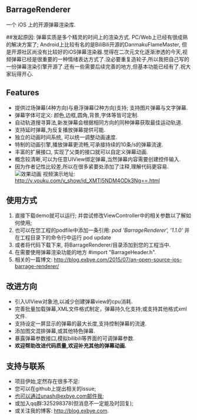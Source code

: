 ## BarrageRenderer
一个 iOS 上的开源弹幕渲染库.

##发起原因:
弹幕实质是多个精灵的时间上的渲染方式. PC/Web上已经有很成熟的解决方案了; Android上比较有名的是BiliBili开源的DanmakuFlameMaster, 但是开源社区尚没有比较好的iOS弹幕渲染器.觉得在二次元文化逐渐渗透的今天,视频弹幕已经是很重要的一种情绪表达方式了.没必要重复造轮子,所以我把自己写的一份弹幕渲染引擎开源了.还有一些需要后续完善的地方,但基本功能已经有了.祝大家玩得开心.

## Features
*  提供过场弹幕(4种方向)与悬浮弹幕(2种方向)支持; 支持图片弹幕与文字弹幕.
*  弹幕字体可定义: 颜色,边框,圆角,背景,字体等皆可定制.
*  自动轨道搜寻算法,新发弹幕会根据相同方向的同种弹幕获取最佳运动轨道.
*  支持延时弹幕,为反复播放弹幕提供可能.
*  独立的动画时间系统, 可以统一调整动画速度.
*  特制的动画引擎,播放弹幕更流畅,可承接持续的10条/s的弹幕流速.
*  丰富的扩展接口, 实现了父类的接口就可以自定义弹幕动画.
*  概念较清晰,可以为任意UIView绑定弹幕,当然弹幕内容需要创建控件输入.
*  因为作者记性比较差,所以在很多紧要处添加了注释,理解代码更容易.
	![效果动画](./BarrageRendererDemo.gif)
	视频演示地址: http://v.youku.com/v_show/id_XMTI5NDM4ODk3Ng==.html

## 使用方式
1. 直接下载demo就可以运行; 并尝试修改ViewController中的相关参数以了解如何使用;
2. 也可以在您工程的podfile中添加一条引用: *pod 'BarrageRenderer', '1.1.0'*  并在工程目录下的命令行中运行 pod update
3. 或者将代码下载下来, 将BarrageRenderer/目录添加到您的工程当中.
4. 在需要使用弹幕渲染功能的地方 #import "BarrageHeader.h".
5. 相关的一篇博文: http://blog.exbye.com/2015/07/an-open-source-ios-barrage-renderer/

## 改进方向
* 引入UIView对象池,以减少创建弹幕view的cpu消耗.
* 完善批量加载弹幕,XML文件格式制定，弹幕持久化支持;或支持其他格式xml文件.
* 支持设定一屏显示的弹幕的最大长度,支持控制弹幕的流速.
* 添加图文混排弹幕,或其他特色弹幕.
* 暴露弹幕参数接口,模拟bilibili等界面的可调弹幕参数.
* 	**欢迎帮助改进代码质量,欢迎补充其他的弹幕动画.**

## 支持与联系
* 项目伊始,定然存在很多不足:
* 您可以在github上提出相关的issue;
* 也可以通过unash@exbye.com邮件我;
* 或加入qq群:325298378(但消息不一定能及时回复);
* 或关注我的博客: http://blog.exbye.com.
